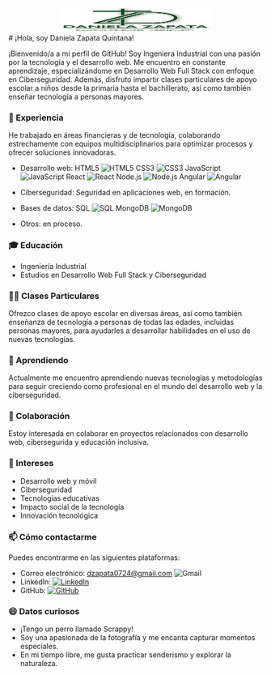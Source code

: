 
<div align="center">
  <img src="logo daniela zapata.png" alt="logo" width="300" height="50"/>
</div>
# ¡Hola, soy Daniela Zapata Quintana! 

¡Bienvenido/a a mi perfil de GitHub! Soy Ingeniera Industrial con una pasión por la tecnología y el desarrollo web. Me encuentro en constante aprendizaje, especializándome en Desarrollo Web Full Stack con enfoque en Ciberseguridad. Además, disfruto impartir clases particulares de apoyo escolar a niños desde la primaria hasta el bachillerato, así como también enseñar tecnología a personas mayores.

### 💼 Experiencia
He trabajado en áreas financieras y de tecnología, colaborando estrechamente con equipos multidisciplinarios para optimizar procesos y ofrecer soluciones innovadoras.

- Desarrollo web: 
  HTML5 ![HTML5](https://img.shields.io/badge/-HTML5-E34F26?style=flat-square&logo=html5&logoColor=white)
  CSS3 ![CSS3](https://img.shields.io/badge/-CSS3-1572B6?style=flat-square&logo=css3&logoColor=white)
  JavaScript ![JavaScript](https://img.shields.io/badge/-JavaScript-F7DF1E?style=flat-square&logo=javascript&logoColor=black)
  React ![React](https://img.shields.io/badge/-React-61DAFB?style=flat-square&logo=react&logoColor=black)
  Node.js ![Node.js](https://img.shields.io/badge/-Node.js-43853D?style=flat-square&logo=node.js&logoColor=white)
  Angular ![Angular](https://img.shields.io/badge/-Angular-DD0031?style=flat-square&logo=angular&logoColor=white)

- Ciberseguridad: Seguridad en aplicaciones web, en formación.

- Bases de datos: 
  SQL ![SQL](https://img.shields.io/badge/-SQL-4479A1?style=flat-square&logo=sql&logoColor=white)
  MongoDB ![MongoDB](https://img.shields.io/badge/-MongoDB-47A248?style=flat-square&logo=mongodb&logoColor=white)

- Otros: en proceso.

### 🎓 Educación
- Ingeniería Industrial
- Estudios en Desarrollo Web Full Stack y Ciberseguridad

### 👩‍🏫 Clases Particulares
Ofrezco clases de apoyo escolar en diversas áreas, así como también enseñanza de tecnología a personas de todas las edades, incluidas personas mayores, para ayudarles a desarrollar habilidades en el uso de nuevas tecnologías.

### 🌱 Aprendiendo
Actualmente me encuentro aprendiendo nuevas tecnologías y metodologías para seguir creciendo como profesional en el mundo del desarrollo web y la ciberseguridad.

### 👥 Colaboración
Estoy interesada en colaborar en proyectos relacionados con desarrollo web, cibersegurida y educación inclusiva.

### 👀 Intereses
- Desarrollo web y móvil
- Ciberseguridad
- Tecnologías educativas
- Impacto social de la tecnología
- Innovación tecnológica

### 📫 Cómo contactarme
Puedes encontrarme en las siguientes plataformas:
- Correo electrónico: dzapata0724@gmail.com ![Gmail](https://img.shields.io/badge/-Gmail-red?style=flat-square&logo=Gmail&logoColor=white&link=mailto:dzapata0724@gmail.com)
- LinkedIn: [![LinkedIn](https://img.shields.io/badge/-LinkedIn-blue?style=flat-square&logo=Linkedin&logoColor=white&link=https://www.linkedin.com/in/danielazapataquintana/)](https://www.linkedin.com/in/danielazapataquintana/)
- GitHub: [![GitHub](https://img.shields.io/badge/-GitHub-black?style=flat-square&logo=GitHub&logoColor=white&link=https://github.com/DANIELAZAPATA0724)](https://github.com/DANIELAZAPATA0724)

### 😄 Datos curiosos
- ¡Tengo un perro llamado Scrappy!
- Soy una apasionada de la fotografía y me encanta capturar momentos especiales.
- En mi tiempo libre, me gusta practicar senderismo y explorar la naturaleza.

